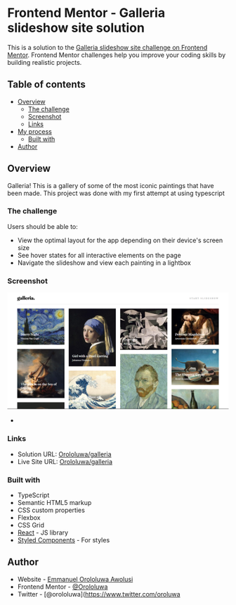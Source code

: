 # Frontend Mentor - Galleria slideshow site solution

This is a solution to the [Galleria slideshow site challenge on Frontend Mentor](https://www.frontendmentor.io/challenges/galleria-slideshow-site-tEA4pwsa6). Frontend Mentor challenges help you improve your coding skills by building realistic projects.

## Table of contents

- [Overview](#overview)
  - [The challenge](#the-challenge)
  - [Screenshot](#screenshot)
  - [Links](#links)
- [My process](#my-process)
  - [Built with](#built-with)
- [Author](#author)

## Overview

Galleria! This is a gallery of some of the most iconic paintings that have been made.
This project was done with my first attempt at using typescript

### The challenge

Users should be able to:

- View the optimal layout for the app depending on their device's screen size
- See hover states for all interactive elements on the page
- Navigate the slideshow and view each painting in a lightbox

### Screenshot

![](./Screenshot.png)

-

### Links

- Solution URL: [Orololuwa/galleria](https://www.frontendmentor.io/solutions/galleria-i4rxdnpdQ)
- Live Site URL: [Orololuwa/galleria](https://galleria-orololuwa.netlify.app/)

### Built with

- TypeScript
- Semantic HTML5 markup
- CSS custom properties
- Flexbox
- CSS Grid
- [React](https://reactjs.org/) - JS library
- [Styled Components](https://styled-components.com/) - For styles

## Author

- Website - [Emmanuel Orololuwa Awolusi](https://orololuwa.com)
- Frontend Mentor - [@Orololuwa](https://www.frontendmentor.io/profile/Orololuwa)
- Twitter - [@orololuwa](https://www.twitter.com/oroluwa
